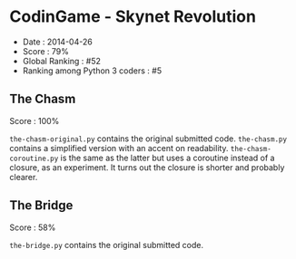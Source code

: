 # CodinGame - Skynet Revolution

- Date : 2014-04-26
- Score : 79%
- Global Ranking : #52
- Ranking among Python 3 coders : #5

## The Chasm

Score : 100%

`the-chasm-original.py` contains the original submitted code. `the-chasm.py` contains a simplified version with an accent on readability. `the-chasm-coroutine.py` is the same as the latter but uses a coroutine instead of a closure, as an experiment. It turns out the closure is shorter and probably clearer.

## The Bridge

Score : 58%

`the-bridge.py` contains the original submitted code.
